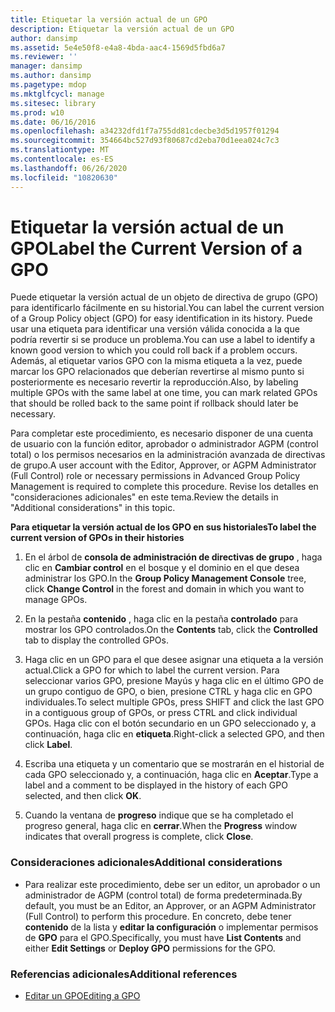 ```yaml
---
title: Etiquetar la versión actual de un GPO
description: Etiquetar la versión actual de un GPO
author: dansimp
ms.assetid: 5e4e50f8-e4a8-4bda-aac4-1569d5fbd6a7
ms.reviewer: ''
manager: dansimp
ms.author: dansimp
ms.pagetype: mdop
ms.mktglfcycl: manage
ms.sitesec: library
ms.prod: w10
ms.date: 06/16/2016
ms.openlocfilehash: a34232dfd1f7a755dd81cdecbe3d5d1957f01294
ms.sourcegitcommit: 354664bc527d93f80687cd2eba70d1eea024c7c3
ms.translationtype: MT
ms.contentlocale: es-ES
ms.lasthandoff: 06/26/2020
ms.locfileid: "10820630"
---
```

# <span data-ttu-id="2748e-103">Etiquetar la versión actual de un GPO</span><span class="sxs-lookup"><span data-stu-id="2748e-103">Label the Current Version of a GPO</span></span>


<span data-ttu-id="2748e-104">Puede etiquetar la versión actual de un objeto de directiva de grupo (GPO) para identificarlo fácilmente en su historial.</span><span class="sxs-lookup"><span data-stu-id="2748e-104">You can label the current version of a Group Policy object (GPO) for easy identification in its history.</span></span> <span data-ttu-id="2748e-105">Puede usar una etiqueta para identificar una versión válida conocida a la que podría revertir si se produce un problema.</span><span class="sxs-lookup"><span data-stu-id="2748e-105">You can use a label to identify a known good version to which you could roll back if a problem occurs.</span></span> <span data-ttu-id="2748e-106">Además, al etiquetar varios GPO con la misma etiqueta a la vez, puede marcar los GPO relacionados que deberían revertirse al mismo punto si posteriormente es necesario revertir la reproducción.</span><span class="sxs-lookup"><span data-stu-id="2748e-106">Also, by labeling multiple GPOs with the same label at one time, you can mark related GPOs that should be rolled back to the same point if rollback should later be necessary.</span></span>

<span data-ttu-id="2748e-107">Para completar este procedimiento, es necesario disponer de una cuenta de usuario con la función editor, aprobador o administrador AGPM (control total) o los permisos necesarios en la administración avanzada de directivas de grupo.</span><span class="sxs-lookup"><span data-stu-id="2748e-107">A user account with the Editor, Approver, or AGPM Administrator (Full Control) role or necessary permissions in Advanced Group Policy Management is required to complete this procedure.</span></span> <span data-ttu-id="2748e-108">Revise los detalles en "consideraciones adicionales" en este tema.</span><span class="sxs-lookup"><span data-stu-id="2748e-108">Review the details in "Additional considerations" in this topic.</span></span>

**<span data-ttu-id="2748e-109">Para etiquetar la versión actual de los GPO en sus historiales</span><span class="sxs-lookup"><span data-stu-id="2748e-109">To label the current version of GPOs in their histories</span></span>**

1.  <span data-ttu-id="2748e-110">En el árbol de **consola de administración de directivas de grupo** , haga clic en **Cambiar control** en el bosque y el dominio en el que desea administrar los GPO.</span><span class="sxs-lookup"><span data-stu-id="2748e-110">In the **Group Policy Management Console** tree, click **Change Control** in the forest and domain in which you want to manage GPOs.</span></span>

2.  <span data-ttu-id="2748e-111">En la pestaña **contenido** , haga clic en la pestaña **controlado** para mostrar los GPO controlados.</span><span class="sxs-lookup"><span data-stu-id="2748e-111">On the **Contents** tab, click the **Controlled** tab to display the controlled GPOs.</span></span>

3.  <span data-ttu-id="2748e-112">Haga clic en un GPO para el que desee asignar una etiqueta a la versión actual.</span><span class="sxs-lookup"><span data-stu-id="2748e-112">Click a GPO for which to label the current version.</span></span> <span data-ttu-id="2748e-113">Para seleccionar varios GPO, presione Mayús y haga clic en el último GPO de un grupo contiguo de GPO, o bien, presione CTRL y haga clic en GPO individuales.</span><span class="sxs-lookup"><span data-stu-id="2748e-113">To select multiple GPOs, press SHIFT and click the last GPO in a contiguous group of GPOs, or press CTRL and click individual GPOs.</span></span> <span data-ttu-id="2748e-114">Haga clic con el botón secundario en un GPO seleccionado y, a continuación, haga clic en **etiqueta**.</span><span class="sxs-lookup"><span data-stu-id="2748e-114">Right-click a selected GPO, and then click **Label**.</span></span>

4.  <span data-ttu-id="2748e-115">Escriba una etiqueta y un comentario que se mostrarán en el historial de cada GPO seleccionado y, a continuación, haga clic en **Aceptar**.</span><span class="sxs-lookup"><span data-stu-id="2748e-115">Type a label and a comment to be displayed in the history of each GPO selected, and then click **OK**.</span></span>

5.  <span data-ttu-id="2748e-116">Cuando la ventana de **progreso** indique que se ha completado el progreso general, haga clic en **cerrar**.</span><span class="sxs-lookup"><span data-stu-id="2748e-116">When the **Progress** window indicates that overall progress is complete, click **Close**.</span></span>

### <span data-ttu-id="2748e-117">Consideraciones adicionales</span><span class="sxs-lookup"><span data-stu-id="2748e-117">Additional considerations</span></span>

-   <span data-ttu-id="2748e-118">Para realizar este procedimiento, debe ser un editor, un aprobador o un administrador de AGPM (control total) de forma predeterminada.</span><span class="sxs-lookup"><span data-stu-id="2748e-118">By default, you must be an Editor, an Approver, or an AGPM Administrator (Full Control) to perform this procedure.</span></span> <span data-ttu-id="2748e-119">En concreto, debe tener **contenido** de la lista y **editar la configuración** o implementar permisos de **GPO** para el GPO.</span><span class="sxs-lookup"><span data-stu-id="2748e-119">Specifically, you must have **List Contents** and either **Edit Settings** or **Deploy GPO** permissions for the GPO.</span></span>

### <span data-ttu-id="2748e-120">Referencias adicionales</span><span class="sxs-lookup"><span data-stu-id="2748e-120">Additional references</span></span>

-   [<span data-ttu-id="2748e-121">Editar un GPO</span><span class="sxs-lookup"><span data-stu-id="2748e-121">Editing a GPO</span></span>](editing-a-gpo.md)

 

 





